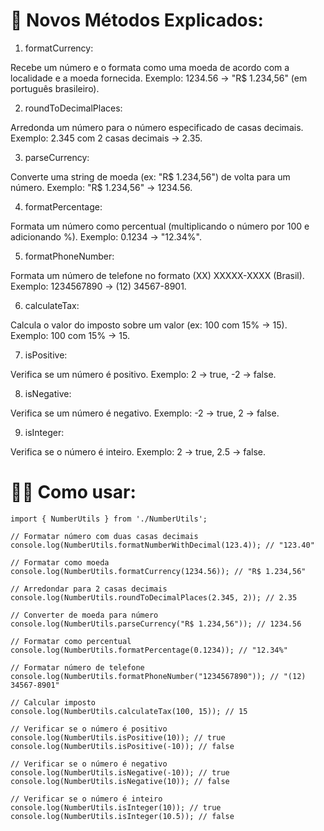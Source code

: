 # 🎯 Novos Métodos Explicados:
1. formatCurrency:

Recebe um número e o formata como uma moeda de acordo com a localidade e a moeda fornecida.
Exemplo: 1234.56 → "R$ 1.234,56" (em português brasileiro).

2. roundToDecimalPlaces:

Arredonda um número para o número especificado de casas decimais.
Exemplo: 2.345 com 2 casas decimais → 2.35.

3. parseCurrency:

Converte uma string de moeda (ex: "R$ 1.234,56") de volta para um número.
Exemplo: "R$ 1.234,56" → 1234.56.

4. formatPercentage:

Formata um número como percentual (multiplicando o número por 100 e adicionando %).
Exemplo: 0.1234 → "12.34%".

5. formatPhoneNumber:

Formata um número de telefone no formato (XX) XXXXX-XXXX (Brasil).
Exemplo: 1234567890 → (12) 34567-8901.

6. calculateTax:

Calcula o valor do imposto sobre um valor (ex: 100 com 15% → 15).
Exemplo: 100 com 15% → 15.

7. isPositive:

Verifica se um número é positivo.
Exemplo: 2 → true, -2 → false.

8. isNegative:

Verifica se um número é negativo.
Exemplo: -2 → true, 2 → false.

9. isInteger:

Verifica se o número é inteiro.
Exemplo: 2 → true, 2.5 → false.

# 🧑‍💻 Como usar:

```
import { NumberUtils } from './NumberUtils';

// Formatar número com duas casas decimais
console.log(NumberUtils.formatNumberWithDecimal(123.4)); // "123.40"

// Formatar como moeda
console.log(NumberUtils.formatCurrency(1234.56)); // "R$ 1.234,56"

// Arredondar para 2 casas decimais
console.log(NumberUtils.roundToDecimalPlaces(2.345, 2)); // 2.35

// Converter de moeda para número
console.log(NumberUtils.parseCurrency("R$ 1.234,56")); // 1234.56

// Formatar como percentual
console.log(NumberUtils.formatPercentage(0.1234)); // "12.34%"

// Formatar número de telefone
console.log(NumberUtils.formatPhoneNumber("1234567890")); // "(12) 34567-8901"

// Calcular imposto
console.log(NumberUtils.calculateTax(100, 15)); // 15

// Verificar se o número é positivo
console.log(NumberUtils.isPositive(10)); // true
console.log(NumberUtils.isPositive(-10)); // false

// Verificar se o número é negativo
console.log(NumberUtils.isNegative(-10)); // true
console.log(NumberUtils.isNegative(10)); // false

// Verificar se o número é inteiro
console.log(NumberUtils.isInteger(10)); // true
console.log(NumberUtils.isInteger(10.5)); // false

```
